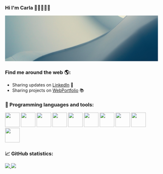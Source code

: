 ### Hi I'm Carla 👋🏼👩🏽‍💻
![MC](img.png)

### Find me around the web 🌎: 

- Sharing updates on <a href="https://www.linkedin.com/in/mariacarlagonzalezgonzalez/">LinkedIn</a> 💼
- Sharing projects on <a href="https://mariacarlagonzalez-webportfolio.fly.dev">WebPortfolio</a> 📚


### 🚀 Programming languages and tools:

<div>
<img src="https://img.icons8.com/color/48/000000/python.png"style="display: inline-block"; width="48" height="48";/>
<img src="https://img.icons8.com/plasticine/512/matlab.png"style="display: inline-block"; width="48" height="48";/>
<img src="https://img.icons8.com/color/48/000000/sql.png"style="display: inline-block"; width="48" height="48";/>
<img src="https://img.icons8.com/color/48/000000/git.png"style="display: inline-block"; width="48" height="48";/>
<img src="https://img.icons8.com/color/48/000000/pandas.png"style="display: inline-block"; width="48" height="48";/>
<img src="https://img.icons8.com/color/48/000000/tensorflow.png"style="display: inline-block"; width="48" height="48";/>
<img src="https://img.icons8.com/color/512/numpy.png"style="display: inline-block"; width="48" height="48";/>
<img src="https://encrypted-tbn0.gstatic.com/images?q=tbn:ANd9GcQ7RiM9Z5UItq-TJVnmJvQL_Kr88NzjJU_ZdA&usqp=CAU"style="display: inline-block"; width="48" height="48";/>
<img src="https://img.icons8.com/fluent/48/000000/visual-studio-code-2019.png"style="display: inline-block"; width="48" height="48";/>
<img src="https://img.icons8.com/color/48/000000/bootstrap.png"style="display: inline-block"; width="48" height="48";/>
</div>

### 📈 GitHub statistics:

<a href="https://github.com/mcarlagg17">
  <img height="180em" src="https://github-readme-stats.vercel.app/api?username=mcarlagg17&show_icons=true&theme=radical" />
  <img height="180em" src="https://github-readme-stats.vercel.app/api/top-langs/?username=mcarlagg17&theme=radical&layout=compact" />
</a>
<!--
**mcarlagg17/mcarlagg17** is a ✨ _special_ ✨ repository because its `README.md` (this file) appears on your GitHub profile.

Here are some ideas to get you started:

- 🔭 I’m currently working on ...
- 🌱 I’m currently learning ...
- 👯 I’m looking to collaborate on ...
- 🤔 I’m looking for help with ...
- 💬 Ask me about ...
- 📫 How to reach me: ...
- 😄 Pronouns: ...
- ⚡ Fun fact: ...
-->
